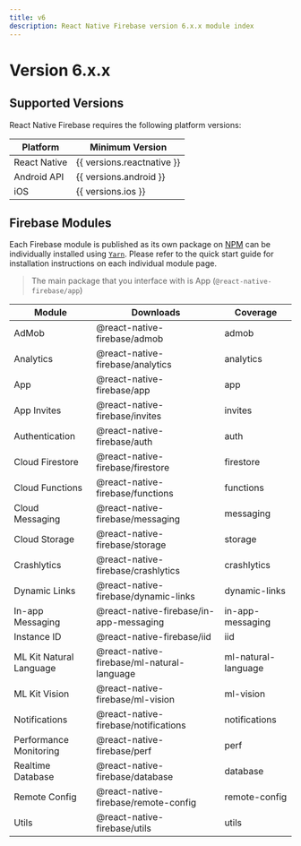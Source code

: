 ```yaml
---
title: v6
description: React Native Firebase version 6.x.x module index
---
```


# Version 6.x.x

## Supported Versions

React Native Firebase requires the following platform versions:

| Platform     | Minimum Version            |
| ------------ | -------------------------- |
| React Native | {{ versions.reactnative }} |
| Android API  | {{ versions.android }}     |
| iOS          | {{ versions.ios }}         |

## Firebase Modules

Each Firebase module is published as its own package on [NPM](https://www.npmjs.com/) can be
individually installed using [`Yarn`](https://yarnpkg.com/lang/en/). Please refer to the quick start guide
for installation instructions on each individual module page.

> The main package that you interface with is <Anchor version href="/app">App</Anchor> (`@react-native-firebase/app`)

| Module                                                     | Downloads                                                                  | Coverage                                           |
| ---------------------------------------------------------- | -------------------------------------------------------------------------- | -------------------------------------------------- |
| <Anchor href="/admob">AdMob</Anchor>                       | <Badge type="downloads">@react-native-firebase/admob</Badge>               | <Badge type="coverage">admob</Badge>               |
| <Anchor href="/analytics">Analytics</Anchor>               | <Badge type="downloads">@react-native-firebase/analytics</Badge>           | <Badge type="coverage">analytics</Badge>           |
| <Anchor href="/app">App</Anchor>                           | <Badge type="downloads">@react-native-firebase/app</Badge>                 | <Badge type="coverage">app</Badge>                 |
| <Anchor href="/invites">App Invites</Anchor>               | <Badge type="downloads">@react-native-firebase/invites</Badge>             | <Badge type="coverage">invites</Badge>             |
| <Anchor href="/auth">Authentication</Anchor>               | <Badge type="downloads">@react-native-firebase/auth</Badge>                | <Badge type="coverage">auth</Badge>                |
| <Anchor href="/firestore">Cloud Firestore</Anchor>         | <Badge type="downloads">@react-native-firebase/firestore</Badge>           | <Badge type="coverage">firestore</Badge>           |
| <Anchor href="/functions">Cloud Functions</Anchor>         | <Badge type="downloads">@react-native-firebase/functions</Badge>           | <Badge type="coverage">functions</Badge>           |
| <Anchor href="/messaging">Cloud Messaging</Anchor>         | <Badge type="downloads">@react-native-firebase/messaging</Badge>           | <Badge type="coverage">messaging</Badge>           |
| <Anchor href="/storage">Cloud Storage</Anchor>             | <Badge type="downloads">@react-native-firebase/storage</Badge>             | <Badge type="coverage">storage</Badge>             |
| <Anchor href="/crashlytics">Crashlytics</Anchor>           | <Badge type="downloads">@react-native-firebase/crashlytics</Badge>         | <Badge type="coverage">crashlytics</Badge>         |
| <Anchor href="/links">Dynamic Links</Anchor>               | <Badge type="downloads">@react-native-firebase/dynamic-links</Badge>       | <Badge type="coverage">dynamic-links</Badge>       |
| <Anchor href="/in-app-messaging">In-app Messaging</Anchor> | <Badge type="downloads">@react-native-firebase/in-app-messaging</Badge>    | <Badge type="coverage">in-app-messaging</Badge>    |
| <Anchor href="/iid">Instance ID</Anchor>                   | <Badge type="downloads">@react-native-firebase/iid</Badge>                 | <Badge type="coverage">iid</Badge>                 |
| <Anchor href="/mlkit">ML Kit Natural Language</Anchor>     | <Badge type="downloads">@react-native-firebase/ml-natural-language</Badge> | <Badge type="coverage">ml-natural-language</Badge> |
| <Anchor href="/mlkit">ML Kit Vision</Anchor>               | <Badge type="downloads">@react-native-firebase/ml-vision</Badge>           | <Badge type="coverage">ml-vision</Badge>           |
| <Anchor href="/notifications">Notifications</Anchor>       | <Badge type="downloads">@react-native-firebase/notifications</Badge>       | <Badge type="coverage">notifications</Badge>       |
| <Anchor href="/perf">Performance Monitoring</Anchor>       | <Badge type="downloads">@react-native-firebase/perf</Badge>                | <Badge type="coverage">perf</Badge>                |
| <Anchor href="/database">Realtime Database</Anchor>        | <Badge type="downloads">@react-native-firebase/database</Badge>            | <Badge type="coverage">database</Badge>            |
| <Anchor href="/remote-config">Remote Config</Anchor>       | <Badge type="downloads">@react-native-firebase/remote-config</Badge>       | <Badge type="coverage">remote-config</Badge>       |
| <Anchor href="/utils">Utils</Anchor>                       | <Badge type="downloads">@react-native-firebase/utils</Badge>               | <Badge type="coverage">utils</Badge>               |
